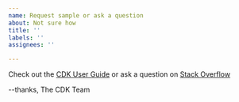 ```yaml
---
name: Request sample or ask a question
about: Not sure how
title: ''
labels: ''
assignees: ''

---
```


Check out the [CDK User Guide][1] or ask a question on [Stack Overflow][2]

--thanks, The CDK Team

[1]: https://docs.aws.amazon.com/CDK/latest/userguide
[2]: https://stackoverflow.com/questions/ask?tags=aws-cdk
